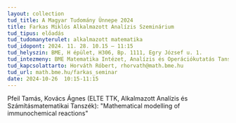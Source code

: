 ```yaml
---
layout: collection
tud_title: A Magyar Tudomány Ünnepe 2024
title: Farkas Miklós Alkalmazott Analízis Szeminárium
tud_tipus: előadás
tud_tudomanyterulet: alkalmazott matematika
tud_idopont: 2024. 11. 28. 10.15 – 11:15
tud_helyszin: BME, H épület, H306, Bp. 1111, Egry József u. 1. 
tud_intezmeny: BME Matematika Intézet, Analízis és Operációkutatás Tanszék, HUN-REN Numerikus Analízis és Nagy Hálózatok Kutatócsoport 
tud_kapcsolattarto: Horváth Róbert, rhorvath@math.bme.hu
tud_url: math.bme.hu/farkas_seminar
date: 2024-10-26  10:15-11:15
---
```

Pfeil Tamás, Kovács Ágnes (ELTE TTK, Alkalmazott Analízis és Számításmatematikai Tanszék): "Mathematical modelling of immunochemical reactions"